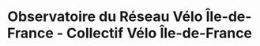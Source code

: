 ---
imageUrl: https://cyclopolis.lavilleavelo.org/partenaires/Observatoire_VIF_IdF.png
title: Observatoire du Réseau Vélo Île-de-France - Collectif Vélo Île-de-France
description: Cet observatoire est proposé et maintenu par le Collectif Vélo Île-de-France. L’association est à l’origine du projet de réseau VIF, initialement appelé RER V.
city: Île-de-France
link: https://observatoire-vif.velo-iledefrance.fr/
index: 6
---